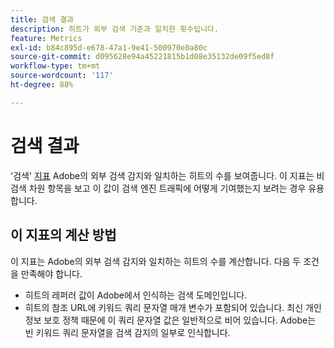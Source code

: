 ```yaml
---
title: 검색 결과
description: 히트가 외부 검색 기준과 일치한 횟수입니다.
feature: Metrics
exl-id: b84c895d-e678-47a1-9e41-500970e0a80c
source-git-commit: d095628e94a45221815b1d08e35132de09f5ed8f
workflow-type: tm+mt
source-wordcount: '117'
ht-degree: 88%

---
```


# 검색 결과

&#39;검색&#39; [지표](overview.md) Adobe의 외부 검색 감지와 일치하는 히트의 수를 보여줍니다. 이 지표는 비검색 차원 항목을 보고 이 값이 검색 엔진 트래픽에 어떻게 기여했는지 보려는 경우 유용합니다.

## 이 지표의 계산 방법

이 지표는 Adobe의 외부 검색 감지와 일치하는 히트의 수를 계산합니다. 다음 두 조건을 만족해야 합니다.

* 히트의 레퍼러 값이 Adobe에서 인식하는 검색 도메인입니다.
* 히트의 참조 URL에 키워드 쿼리 문자열 매개 변수가 포함되어 있습니다. 최신 개인 정보 보호 정책 때문에 이 쿼리 문자열 값은 일반적으로 비어 있습니다. Adobe는 빈 키워드 쿼리 문자열을 검색 감지의 일부로 인식합니다.
